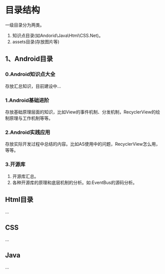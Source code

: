 # 目录结构
一级目录分为两类。
1. 知识点目录(如Andorid\Java\Html\CSS\.Net)。
2. assets目录(存放图片等)

## 1、Android目录

### 0.Android知识点大全
存放汇总知识，目前建设中...

### 1.Android基础进阶
存放基础原理层面的知识，比如View的事件机制、分发机制，RecyclerView的绘制原理与工作机制等等。

### 2.Android实践应用
存放实际开发过程中总结的内容。比如AS使用中的问题，RecyclerView怎么用，等等。

### 3.开源库
1. 开源库汇总。
2. 各种开源库的原理和底层机制的分析。如:EventBus的源码分析。

## Html目录
...

## CSS
...

## Java
...
